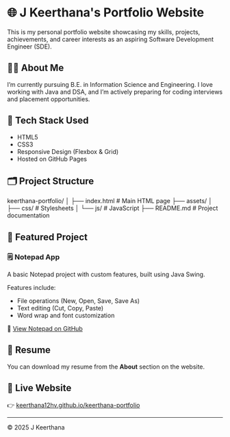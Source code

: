 # 🌐 J Keerthana's Portfolio Website

This is my personal portfolio website showcasing my skills, projects, achievements, and career interests as an aspiring Software Development Engineer (SDE).

## 🧑‍💻 About Me
I’m currently pursuing B.E. in Information Science and Engineering. I love working with Java and DSA, and I’m actively preparing for coding interviews and placement opportunities.

## 🚀 Tech Stack Used
- HTML5  
- CSS3  
- Responsive Design (Flexbox & Grid)  
- Hosted on GitHub Pages

## 🗂️ Project Structure
keerthana-portfolio/
│
├── index.html # Main HTML page
├── assets/
│ ├── css/ # Stylesheets
│ └── js/ # JavaScript 
├── README.md # Project documentation


## 📝 Featured Project

### 🗒️ Notepad App
A basic Notepad project with custom features, built using Java Swing.

Features include:
- File operations (New, Open, Save, Save As)
- Text editing (Cut, Copy, Paste)
- Word wrap and font customization

🔗 [View Notepad on GitHub](https://github.com/keerthana12hv/Notepad)

## 📄 Resume
You can download my resume from the **About** section on the website.

## 🔗 Live Website
👉 [keerthana12hv.github.io/keerthana-portfolio](https://keerthana12hv.github.io/keerthana-portfolio)

---

© 2025 J Keerthana
